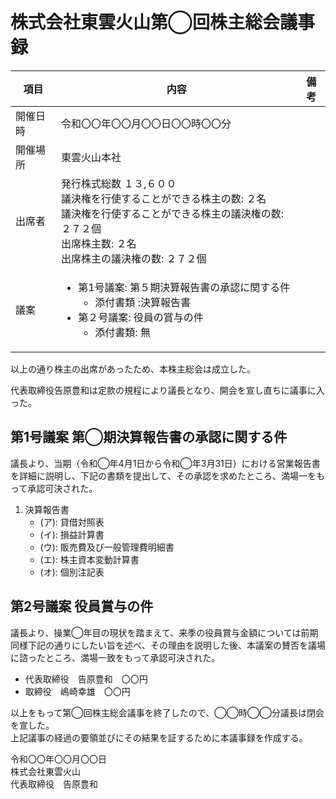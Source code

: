 # 株式会社東雲火山第◯回株主総会議事録   
|項目|内容|備考|  
|----|----|----|  
|開催日時|令和〇〇年〇〇月〇〇日〇〇時〇〇分 
|開催場所|東雲火山本社  
|出席者|発行株式総数 １３,６００<br>議決権を行使することができる株主の数: ２名<br>議決権を行使することができる株主の議決権の数:２７２個<br>出席株主数: ２名<br>出席株主の議決権の数: ２７２個
|議案|<ul><li>第1号議案: 第５期決算報告書の承認に関する件<ul><li>添付書類 :決算報告書</li></ul></li></li><li>第２号議案: 役員の賞与の件<ul><li>添付書類: 無</li></ul>  

以上の通り株主の出席があったため、本株主総会は成立した。  

代表取締役告原豊和は定款の規程により議長となり、開会を宣し直ちに議事に入った。  

## 第1号議案 第◯期決算報告書の承認に関する件  
議長より、当期（令和◯年4月1日から令和◯年3月31日）における営業報告書を詳細に説明し、下記の書類を提出して、その承認を求めたところ、満場一をもって承認可決された。  

1. 決算報告書  
    - (ア): 貸借対照表   
    - (イ): 損益計算書  
    - (ウ): 販売費及び一般管理費明細書  
    - (エ): 株主資本変動計算書  
    - (オ): 個別注記表  

## 第2号議案 役員賞与の件  

議長より、操業◯年目の現状を踏まえて、来季の役員賞与金額については前期同様下記の通りにしたい旨を述べ、その理由を説明した後、本議案の賛否を議場に諮ったところ、満場一致をもって承認可決された。  

- 代表取締役　告原豊和　〇〇円  
- 取締役　嶋崎幸雄　〇〇円  

以上をもって第◯回株主総会議事を終了したので、◯◯時◯◯分議長は閉会を宣した。  
上記議事の経過の要領並びにその結果を証するために本議事録を作成する。  

令和〇〇年〇〇月〇〇日  
株式会社東雲火山  
代表取締役　告原豊和